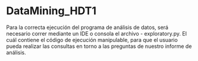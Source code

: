 # DataMining_HDT1

Para la correcta ejecución del programa de análisis de datos, será necesario correr mediante un IDE o consola
el archivo  - exploratory.py. El cuál contiene el código de ejecución manipulable, para que el usuario pueda realizar las consultas en torno
a las preguntas de nuestro informe de análisis.



